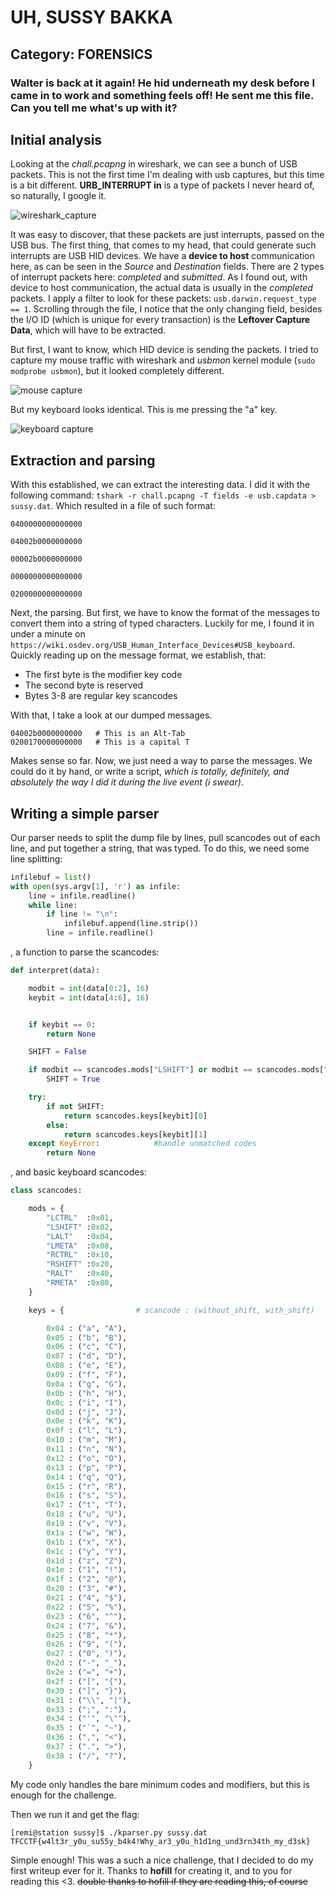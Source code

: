 # UH, SUSSY BAKKA
## Category: FORENSICS
### Walter is back at it again! He hid underneath my desk before I came in to work and something feels off! He sent me this file. Can you tell me what's up with it?

## Initial analysis

Looking at the _chall.pcapng_ in wireshark, we can see a bunch of USB packets. This is not the first time I'm dealing with usb captures, but this time is a bit different. **URB_INTERRUPT in** is a type of packets I never heard of, so naturally, I google it.

![wireshark_capture](res/cap.png)

It was easy to discover, that these packets are just interrupts, passed on the USB bus. The first thing, that comes to my head, that could generate such interrupts are USB HID devices. We have a **device to host** communication here, as can be seen in the _Source_ and _Destination_ fields.
There are 2 types of interrupt packets here: _completed_ and _submitted_. As I found out, with device to host communication, the actual data is usually in the _completed_ packets. I apply a filter to look for these packets: `usb.darwin.request_type == 1`.
Scrolling through the file, I notice that the only changing field, besides the I/O ID (which is unique for every transaction) is the **Leftover Capture Data**, which will have to be extracted.

But first, I want to know, which HID device is sending the packets. I tried to capture my mouse traffic with wireshark and _usbmon_ kernel module (`sudo modprobe usbmon`), but it looked completely different.

![mouse capture](res/mousecap.png)

But my keyboard looks identical. This is me pressing the "a" key.

![keyboard capture](res/keyboardcap.png)

## Extraction and parsing

With this established, we can extract the interesting data. I did it with the following command: `tshark -r chall.pcapng -T fields -e usb.capdata > sussy.dat`. Which resulted in a file of such format:
```
0400000000000000

04002b0000000000

00002b0000000000

0000000000000000

0200000000000000
```

Next, the parsing. But first, we have to know the format of the messages to convert them into a string of typed characters.
Luckily for me, I found it in under a minute on `https://wiki.osdev.org/USB_Human_Interface_Devices#USB_keyboard`.
Quickly reading up on the message format, we establish, that:
* The first byte is the modifier key code
* The second byte is reserved
* Bytes 3-8 are regular key scancodes

With that, I take a look at our dumped messages.
```
04002b0000000000   # This is an Alt-Tab
0200170000000000   # This is a capital T
```
Makes sense so far. Now, we just need a way to parse the messages. We could do it by hand, or write a script, _which is totally, definitely, and absolutely the way I did it during the live event (i swear)_.

## Writing a simple parser

Our parser needs to split the dump file by lines, pull scancodes out of each line, and put together a string, that was typed. To do this, we need some line splitting:
```python
infilebuf = list()
with open(sys.argv[1], 'r') as infile:
    line = infile.readline()
    while line:
        if line != "\n":
            infilebuf.append(line.strip())
        line = infile.readline()
```
, a function to parse the scancodes:
```python
def interpret(data):

    modbit = int(data[0:2], 16)
    keybit = int(data[4:6], 16)


    if keybit == 0:
        return None

    SHIFT = False

    if modbit == scancodes.mods["LSHIFT"] or modbit == scancodes.mods["RSHIFT"]:         #test if shift is on
        SHIFT = True

    try:
        if not SHIFT:
            return scancodes.keys[keybit][0]
        else:
            return scancodes.keys[keybit][1]
    except KeyError:            #handle unmatched codes
        return None
```
, and basic keyboard scancodes:
```python
class scancodes:

    mods = {
        "LCTRL"  :0x01,
        "LSHIFT" :0x02,
        "LALT"   :0x04,
        "LMETA"  :0x08,
        "RCTRL"  :0x10,
        "RSHIFT" :0x20,
        "RALT"   :0x40,
        "RMETA"  :0x80,
    }

    keys = {                # scancode : (without_shift, with_shift)

        0x04 : ("a", "A"),
        0x05 : ("b", "B"),
        0x06 : ("c", "C"),
        0x07 : ("d", "D"),
        0x08 : ("e", "E"),
        0x09 : ("f", "F"),
        0x0a : ("g", "G"),
        0x0b : ("h", "H"),
        0x0c : ("i", "I"),
        0x0d : ("j", "J"),
        0x0e : ("k", "K"),
        0x0f : ("l", "L"),
        0x10 : ("m", "M"),
        0x11 : ("n", "N"),
        0x12 : ("o", "O"),
        0x13 : ("p", "P"),
        0x14 : ("q", "Q"),
        0x15 : ("r", "R"),
        0x16 : ("s", "S"),
        0x17 : ("t", "T"),
        0x18 : ("u", "U"),
        0x19 : ("v", "V"),
        0x1a : ("w", "W"),
        0x1b : ("x", "X"),
        0x1c : ("y", "Y"),
        0x1d : ("z", "Z"),
        0x1e : ("1", "!"),
        0x1f : ("2", "@"),
        0x20 : ("3", "#"),
        0x21 : ("4", "$"),
        0x22 : ("5", "%"),
        0x23 : ("6", "^"),
        0x24 : ("7", "&"),
        0x25 : ("8", "*"),
        0x26 : ("9", "("),
        0x27 : ("0", ")"),
        0x2d : ("-", "_"),
        0x2e : ("=", "+"),
        0x2f : ("[", "{"),
        0x30 : ("]", "}"),
        0x31 : ("\\", "|"),
        0x33 : (";", ":"),
        0x34 : ("'", "\""),
        0x35 : ("`", "~"),
        0x36 : (",", "<"),
        0x37 : (".", ">"),
        0x38 : ("/", "?"),
    }
```
My code only handles the bare minimum codes and modifiers, but this is enough for the challenge.

Then we run it and get the flag:
```
[remi@station sussy]$ ./kparser.py sussy.dat 
TFCCTF{w4lt3r_y0u_su55y_b4k4!Why_ar3_y0u_h1d1ng_und3rn34th_my_d3sk}
```

Simple enough! This was a such a nice challenge, that I decided to do my first writeup ever for it. Thanks to **hofill** for creating it, and to you for reading this <3. ~~double thanks to hofill if they are reading this, of course~~
